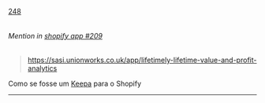 [248](https://github.com/guilhermeprokisch/guilherme/issues/248) 
###### 




 ######  Mention in [shopify app #209](shopify-app-#209)  
 > https://sasi.unionworks.co.uk/app/lifetimely-lifetime-value-and-profit-analytics

Como se fosse um [Keepa](Keepa.md) para o Shopify

-------------------------------------------------------------------------------

